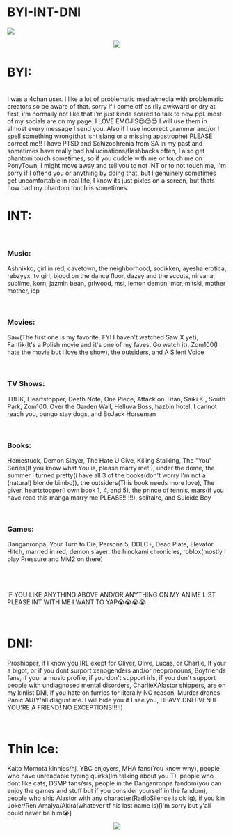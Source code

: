 # BYI-INT-DNI

<img src="https://64.media.tumblr.com/19948bebcb8820a9cbb09c2af082d12b/tumblr_inline_rbhh8wbLcX1vefsve_500.png">
<p align="center"><img src="https://64.media.tumblr.com/6425148948685681bc7ea152ced9cb61/tumblr_inline_rbrfofkXX91vefsve_500.gif"></p>

<h1>BYI:</h1>
<br>I was a 4chan user. I like a lot of problematic media/media with problematic creators so be aware of that. sorry if i come off as rlly awkward or dry at first, i'm normally not like that i'm just kinda scared to talk to new ppl. most of my socials are on my page. I LOVE EMOJIS😍😍😍 I will use them in almost every message I send you. Also if I use incorrect grammar and/or I spell something wrong(that isnt slang or a missing apostrophe) PLEASE correct me!! I have PTSD and Schizophrenia from SA in my past and sometimes have really bad hallucinations/flashbacks often, I also get phantom touch sometimes, so if you cuddle with me or touch me on PonyTown, I might move away and tell you to not INT or to not touch me, I'm sorry if I offend you or anything by doing that, but I genuinely sometimes get uncomfortable in real life, I know its just pixles on a screen, but thats how bad my phantom touch is sometimes.



<h1>INT:</h1>
    <br><h3>Music:</h3>Ashnikko, girl in red, cavetown, the neighborhood, sodikken, ayesha erotica, rebzyyx, tv girl, blood on the dance floor, dazey and the scouts, nirvana, sublime, korn, jazmin bean, grlwood, msi, lemon demon, mcr, mitski, mother mother, icp

  <br><h3>Movies:</h3> Saw(The first one is my favorite. FYI I haven't watched Saw X yet), Fanfik(It's a Polish movie and it's one of my faves. Go watch it), Zom100(I hate the movie but i love the show), the outsiders, and A Silent Voice

  <br><h3>TV Shows:</h3> TBHK, Heartstopper, Death Note, One Piece, Attack on Titan, Saiki K., South Park, Zom100, Over the Garden Wall, Helluva Boss, hazbin hotel, I cannot reach you, bungo stay dogs, and BoJack Horseman

  <br><h3>Books:</h3> Homestuck, Demon Slayer, The Hate U Give, Killing Stalking, The "You" Series(If you know what You is, please marry me!!), under the dome, the summer I turned pretty(i have all 3 of the books(don't worry I'm not a (natural) blonde bimbo)), the outsiders(This book needs more love), The giver, heartstopper(I own book 1, 4, and 5), the prince of tennis, mars(if you have read this manga marry me PLEASE!!!!!!), solitaire, and Suicide Boy

  <br><h3>Games:</h3>Danganronpa, Your Turn to Die, Persona 5, DDLC+, Dead Plate, Elevator Hitch, married in red, demon slayer: the hinokami chronicles, roblox(mostly I play Pressure and MM2 on there)

<br></br><br>IF YOU LIKE ANYTHING ABOVE AND/OR ANYTHING ON MY ANIME LIST PLEASE INT WITH ME I WANT TO YAP😭😭😭😭


<br><h1>DNI:</h1> 
Proshipper, if I know you IRL exept for Oliver, Olive, Lucas, or Charlie, If your a bigot, or if you dont surport xenogenders and/or neopronouns, Boyfriends fans, if your a music profile, if you don't support irls, if you don't support people with undiagnosed mental disorders, CharlieXAlastor shippers, are on my kinlist DNI, if you hate on furries for literally NO reason, Murder drones Panic AU(Y'all disgust me. I will hide you if I see you, HEAVY DNI EVEN IF YOU'RE A FRIEND! NO EXCEPTIONS!!!!!)

<br><h1>Thin Ice:</h1> 
Kaito Momota kinnies/hj, YBC enjoyers, MHA fans(You know why), people who have unreadable typing quirks(Im talking about you T), people who dont like cats, DSMP fans/srs, people in the Danganronpa fandom(you can enjoy the games and stuff but if you consider yourself in the fandom), people who ship Alastor with any character(RadioSilence is ok ig), if you kin Joker/Ren Amaiya/Akira(whatever tf his last name is)[I'm sorry but y'all could never be him😭]

<p align="center"><img src="https://64.media.tumblr.com/6425148948685681bc7ea152ced9cb61/tumblr_inline_rbrfofkXX91vefsve_500.gif"></p>
